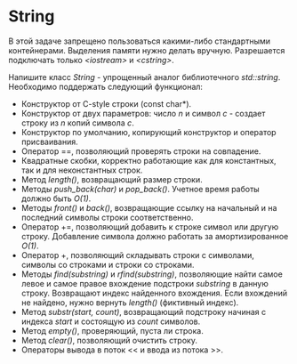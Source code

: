 # String
В этой задаче запрещено пользоваться какими-либо стандартными контейнерами. Выделения памяти нужно делать вручную. Разрешается подключать только *&lt;iostream>* и *&lt;cstring>*.

Напишите класс *String* - упрощенный аналог библиотечного *std::string*. Необходимо поддержать следующий функционал:

- Конструктор от C-style строки (const char*).
- Конструктор от двух параметров: число *n* и символ *c* - создает строку из *n* копий символа *c*.
- Конструктор по умолчанию, копирующий конструктор и оператор присваивания.
- Оператор ==, позволяющий проверять строки на совпадение.
- Квадратные скобки, корректно работающие как для константных, так и для неконстантных строк.
- Метод *length()*, возвращающий размер строки.
- Методы *push_back(char)* и *pop_back()*. Учетное время работы должно быть *O(1)*.
- Методы *front()* и *back()*, возвращающие ссылку на начальный и на последний символы строки соответственно.
- Оператор +=, позволяющий добавить к строке символ или другую строку. Добавление символа должно работать за амортизированное *O(1)*.
- Оператор +, позволяющий складывать строки с символами, символы со строками и строки со строками.
- Методы *find(substring)* и *rfind(substring)*, позволяющие найти самое левое и самое правое вхождение подстроки *substring* в данную строку. Возвращают индекс найденного вхождения. Если вхождений не найдено, нужно вернуть *length()* (фиктивный индекс).
- Метод *substr(start, count)*, возвращающий подстроку начиная с индекса *start* и состоящую из *count* символов.
- Метод *empty()*, проверяющий, пуста ли строка.
- Метод *clear()*, позволяющий очистить строку.
- Операторы вывода в поток << и ввода из потока >>.
